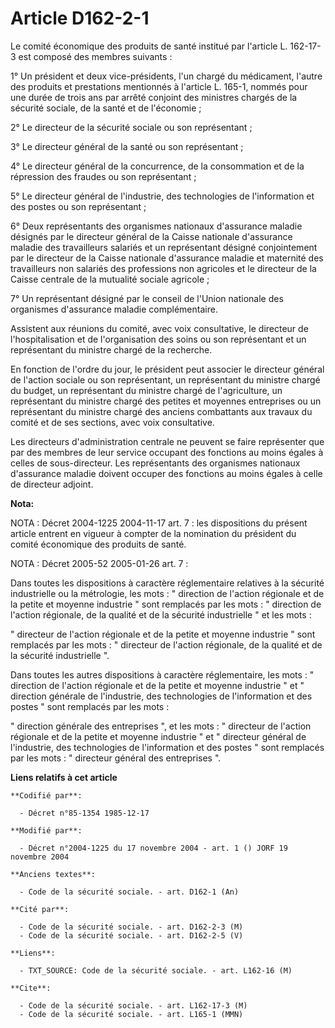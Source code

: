 # Article D162-2-1

Le comité économique des produits de santé institué par l'article L. 162-17-3 est composé des membres suivants :

1° Un président et deux vice-présidents, l'un chargé du médicament, l'autre des produits et prestations mentionnés à
l'article L. 165-1, nommés pour une durée de trois ans par arrêté conjoint des ministres chargés de la sécurité sociale, de
la santé et de l'économie ;

2° Le directeur de la sécurité sociale ou son représentant ;

3° Le directeur général de la santé ou son représentant ;

4° Le directeur général de la concurrence, de la consommation et de la répression des fraudes ou son représentant ;

5° Le directeur général de l'industrie, des technologies de l'information et des postes ou son représentant ;

6° Deux représentants des organismes nationaux d'assurance maladie désignés par le directeur général de la Caisse nationale
d'assurance maladie des travailleurs salariés et un représentant désigné conjointement par le directeur de la Caisse
nationale d'assurance maladie et maternité des travailleurs non salariés des professions non agricoles et le directeur de la
Caisse centrale de la mutualité sociale agricole ;

7° Un représentant désigné par le conseil de l'Union nationale des organismes d'assurance maladie complémentaire.

Assistent aux réunions du comité, avec voix consultative, le directeur de l'hospitalisation et de l'organisation des soins ou
son représentant et un représentant du ministre chargé de la recherche.

En fonction de l'ordre du jour, le président peut associer le directeur général de l'action sociale ou son représentant, un
représentant du ministre chargé du budget, un représentant du ministre chargé de l'agriculture, un représentant du ministre
chargé des petites et moyennes entreprises ou un représentant du ministre chargé des anciens combattants aux travaux du
comité et de ses sections, avec voix consultative.

Les directeurs d'administration centrale ne peuvent se faire représenter que par des membres de leur service occupant des
fonctions au moins égales à celles de sous-directeur. Les représentants des organismes nationaux d'assurance maladie doivent
occuper des fonctions au moins égales à celle de directeur adjoint.

**Nota:**

NOTA : Décret 2004-1225 2004-11-17 art. 7 : les dispositions du présent article entrent en vigueur à compter de la nomination
du président du comité économique des produits de santé.

NOTA : Décret 2005-52 2005-01-26 art. 7 :

Dans toutes les dispositions à caractère réglementaire relatives à la sécurité industrielle ou la métrologie, les mots : "
direction de l'action régionale et de la petite et moyenne industrie " sont remplacés par les mots : " direction de l'action
régionale, de la qualité et de la sécurité industrielle " et les mots :

" directeur de l'action régionale et de la petite et moyenne industrie " sont remplacés par les mots : " directeur de
l'action régionale, de la qualité et de la sécurité industrielle ".

Dans toutes les autres dispositions à caractère réglementaire, les mots : " direction de l'action régionale et de la petite
et moyenne industrie " et " direction générale de l'industrie, des technologies de l'information et des postes " sont
remplacés par les mots :

" direction générale des entreprises ", et les mots : " directeur de l'action régionale et de la petite et moyenne industrie
" et " directeur général de l'industrie, des technologies de l'information et des postes " sont remplacés par les mots : "
directeur général des entreprises ".

**Liens relatifs à cet article**

	**Codifié par**:

	  - Décret n°85-1354 1985-12-17

	**Modifié par**:

	  - Décret n°2004-1225 du 17 novembre 2004 - art. 1 () JORF 19 novembre 2004

	**Anciens textes**:

	  - Code de la sécurité sociale. - art. D162-1 (An)

	**Cité par**:

	  - Code de la sécurité sociale. - art. D162-2-3 (M)
	  - Code de la sécurité sociale. - art. D162-2-5 (V)

	**Liens**:

	  - TXT_SOURCE: Code de la sécurité sociale. - art. L162-16 (M)

	**Cite**:

	  - Code de la sécurité sociale. - art. L162-17-3 (M)
	  - Code de la sécurité sociale. - art. L165-1 (MMN)
